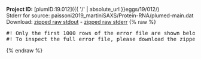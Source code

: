 **Project ID:** [plumID:19.012]({{ '/' | absolute_url }}eggs/19/012/)  
Stderr for source:  paissoni2019_martiniSAXS/Protein-RNA/plumed-main.dat   
Download: [zipped raw stdout](plumed-main.dat.plumed.stdout.txt.zip) - [zipped raw stderr](plumed-main.dat.plumed.stderr.txt.zip) 
{% raw %}
<pre>
#! Only the first 1000 rows of the error file are shown below
#! To inspect the full error file, please download the zipped raw stderr file above
</pre>
{% endraw %}
